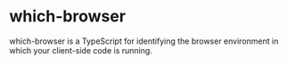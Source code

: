 # which-browser
which-browser is a TypeScript for identifying the browser environment in which your client-side code is running.
